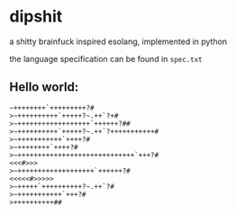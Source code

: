 # dipshit
 a shitty brainfuck inspired esolang, implemented in python

the language specification can be found in `spec.txt`

## Hello world:
```
~++++++++`+++++++++?#
>~++++++++++`+++++?~.++`?+#
>~++++++++++++++++++`++++++?##
>~++++++++++`+++++?~.++`?+++++++++++#
>~+++++++++++`++++?#
>~++++++++`++++?#
>~+++++++++++++++++++++++++++++`+++?#
<<<#>>>
>~+++++++++++++++++++`++++++?#
<<<<<#>>>>>
>~+++++`++++++++++?~.++`?#
>~+++++++++++`+++?#
>++++++++++##
```